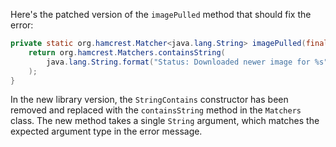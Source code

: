 Here's the patched version of the `imagePulled` method that should fix the error:

```java
private static org.hamcrest.Matcher<java.lang.String> imagePulled(final java.lang.String image) {
    return org.hamcrest.Matchers.containsString(
        java.lang.String.format("Status: Downloaded newer image for %s", image)
    );
}
```

In the new library version, the `StringContains` constructor has been removed and replaced with the `containsString` method in the `Matchers` class. The new method takes a single `String` argument, which matches the expected argument type in the error message.